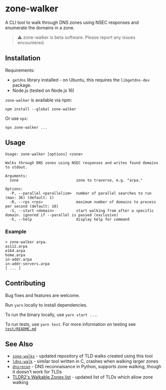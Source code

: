 # zone-walker

A CLI tool to walk through DNS zones using NSEC responses and enumerate the domains in a zone.

> ⚠️ zone-walker is beta software. Please report any issues encountered.

## Installation

Requirements:

* `getdns` library installed - on Ubuntu, this requires the `libgetdns-dev` package.
* Node.js (tested on Node.js 16)

`zone-walker` is available via npm:

```
npm install --global zone-walker
```

Or use `npx`:

```
npx zone-walker ...
```

## Usage

```
Usage: zone-walker [options] <zone>

Walks through DNS zones using NSEC responses and writes found domains to stdout.

Arguments:
  zone                          zone to traverse, e.g. "arpa."

Options:
  -P, --parallel <parallelism>  number of parallel searches to run (max: 36) (default: 1)
  -R, --rps <rps>               maximum number of domains to process per second (default: 10)
  -S, --start <domain>          start walking from after a specific domain. ignored if --parallel is passed (exclusive)
  -h, --help                    display help for command
```

### Example

```
> zone-walker arpa.
as112.arpa
e164.arpa
home.arpa
in-addr.arpa
in-addr-servers.arpa
[ ... ]
```

## Contributing

Bug fixes and features are welcome.

Run `yarn` locally to install dependencies.

To run the binary locally, use `yarn start ...`.

To run tests, use `yarn test`. For more information on testing see [`test/README.md`](./test/README.md)

## See Also

* [`zone-walks`](https://github.com/flotwig/zone-walks/) - updated repository of TLD walks created using this tool
* [`ldns-walk`](https://github.com/NLnetLabs/ldns/blob/develop/examples/ldns-walk.c) - similar tool written in C, crashes when walking larger zones
* [`dnsrecon`](https://github.com/darkoperator/dnsrecon) - DNS reconnaisance in Python, supports zone walking, though it doesn't work for TLDs
* [TLDR2's Walkable Zones list](https://github.com/monoidic/TLDR2/blob/master/walkable_zones.md) - updated list of TLDs which allow zone walking
